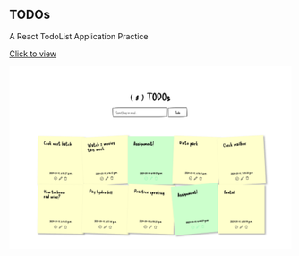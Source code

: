 ## TODOs

A React TodoList Application Practice

[Click to view](https://cnbjjj.github.io/practice-react-todolist)

[![Project Screenshot](./screenshot.png)](https://cnbjjj.github.io/practice-react-todolist)
